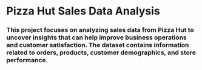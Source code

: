 <h1>Pizza Hut Sales Data Analysis</h1>
<h3>This project focuses on analyzing sales data from Pizza Hut to uncover insights that can help 
  improve business operations and customer satisfaction. The dataset contains information related to 
  orders, products, customer demographics, and store performance.</h3>
